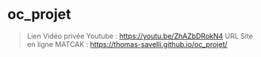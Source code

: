 # oc_projet

> Lien Vidéo privée Youtube : https://youtu.be/ZhAZbDRokN4
> URL Site en ligne MATCAK :  https://thomas-savelli.github.io/oc_projet/







